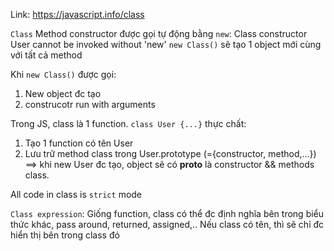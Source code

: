 Link: https://javascript.info/class

`Class`
Method constructor được gọi tự động bằng `new`: Class constructor User cannot be invoked without 'new'
`new Class()` sẽ tạo 1 object mới cùng với tất cả method

Khi `new Class()` được gọi:

1. New object đc tạo
2. construcotr run with arguments

Trong JS, class là 1 function.
`class User {...}` thực chất:

1. Tạo 1 function có tên User
2. Lưu trữ method class trong User.prototype (={constructor, method,...})
   ==> khi new User đc tạo, object sẽ có **proto** là constructor && methods class.

All code in class is `strict` mode

`Class expression`:
Giống function, class có thể đc định nghĩa bên trong biểu thức khác, pass around, returned, assigned,..
Nếu class có tên, thì sẽ chỉ đc hiển thị bên trong class đó
